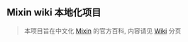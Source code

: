 Mixin wiki 本地化项目
---
> 本项目旨在中文化 [Mixin](https://github.com/SpongePowered/Mixin) 的官方百科, 内容请见 [Wiki](https://github.com/Akarin-project/Mixin-wiki/wiki) 分页
